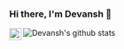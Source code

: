 ### Hi there, I'm Devansh 👋

<a href="https://www.linkedin.com/in/devansh-agarwal-85ab47177/">
  <img align="left" alt="Devansh's LinkedIn" width="22px" src="https://cdn.jsdelivr.net/npm/simple-icons@v3/icons/linkedin.svg" />
</a>


<!--
**devanshagar783/devanshagar783** is a ✨ _special_ ✨ repository because its `README.md` (this file) appears on your GitHub profile.

Here are some ideas to get you started:

- 🔭 I’m currently working on ...
- 🌱 I’m currently learning ...
- 👯 I’m looking to collaborate on ...
- 🤔 I’m looking for help with ...
- 💬 Ask me about ...
- 📫 How to reach me: ...
- 😄 Pronouns: ...
- ⚡ Fun fact: ...
-->

![Devansh's github stats](https://github-readme-stats.vercel.app/api?username=devanshagar783&show_icons=true&theme=tokyonight)
